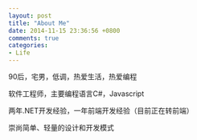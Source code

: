 ```yaml
---
layout: post
title: "About Me"
date: 2014-11-15 23:36:56 +0800
comments: true
categories: 
- Life 
---
```

90后，宅男，低调，热爱生活，热爱编程

软件工程师，主要编程语言C#，Javascript

两年.NET开发经验，一年前端开发经验（目前正在转前端）

崇尚简单、轻量的设计和开发模式



